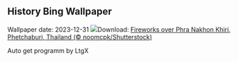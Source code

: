 ## History Bing Wallpaper
Wallpaper date: 2023-12-31
![](https://www.bing.com/th?id=OHR.ThailandNewYears_EN-IN4004784311_UHD.jpg&w=1000)Download: [Fireworks over Phra Nakhon Khiri, Phetchaburi, Thailand (© noomcpk/Shutterstock)](https://www.bing.com/th?id=OHR.ThailandNewYears_EN-IN4004784311_UHD.jpg)

Auto get programm by LtgX
